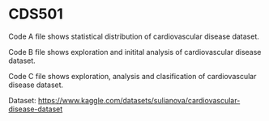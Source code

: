 # CDS501

Code A file shows statistical distribution of cardiovascular disease dataset. 

Code B file shows exploration and initital analysis of cardiovascular disease dataset. 

Code C file shows exploration, analysis and clasification of cardiovascular disease dataset. 

Dataset: https://www.kaggle.com/datasets/sulianova/cardiovascular-disease-dataset
